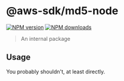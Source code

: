# @aws-sdk/md5-node

[![NPM version](https://img.shields.io/npm/v/@aws-sdk/hash-node/rc.svg)](https://www.npmjs.com/package/@aws-sdk/hash-node)
[![NPM downloads](https://img.shields.io/npm/dm/@aws-sdk/hash-node.svg)](https://www.npmjs.com/package/@aws-sdk/hash-node)

> An internal package

## Usage

You probably shouldn't, at least directly.
